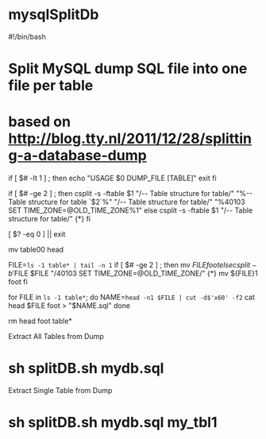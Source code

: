 # mysqlSplitDb

#!/bin/bash

####
# Split MySQL dump SQL file into one file per table
# based on http://blog.tty.nl/2011/12/28/splitting-a-database-dump
####

if [ $# -lt 1 ] ; then
  echo "USAGE $0 DUMP_FILE [TABLE]"
  exit
fi

if [ $# -ge 2 ] ; then
  csplit -s -ftable $1 "/-- Table structure for table/" "%-- Table structure for table `$2`%" "/-- Table structure for table/" "%40103 SET TIME_ZONE=@OLD_TIME_ZONE%1"
else
  csplit -s -ftable $1 "/-- Table structure for table/" {*}
fi

[ $? -eq 0 ] || exit

mv table00 head

FILE=`ls -1 table* | tail -n 1`
if [ $# -ge 2 ] ; then
  mv $FILE foot
else
  csplit -b '%d' -s -f$FILE $FILE "/40103 SET TIME_ZONE=@OLD_TIME_ZONE/" {*}
  mv ${FILE}1 foot
fi

for FILE in `ls -1 table*`; do
  NAME=`head -n1 $FILE | cut -d$'x60' -f2`
  cat head $FILE foot > "$NAME.sql"
done

rm head foot table*





Extract All Tables from Dump
# sh splitDB.sh mydb.sql


Extract Single Table from Dump
# sh splitDB.sh mydb.sql my_tbl1

 
